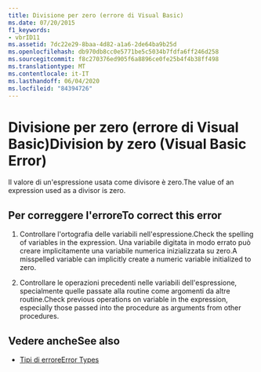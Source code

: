 ```yaml
---
title: Divisione per zero (errore di Visual Basic)
ms.date: 07/20/2015
f1_keywords:
- vbrID11
ms.assetid: 7dc22e29-8baa-4d82-a1a6-2de64ba9b25d
ms.openlocfilehash: db970db8cc0e5771be5c5034b7fdfa6ff246d258
ms.sourcegitcommit: f8c270376ed905f6a8896ce0fe25b4f4b38ff498
ms.translationtype: MT
ms.contentlocale: it-IT
ms.lasthandoff: 06/04/2020
ms.locfileid: "84394726"
---
```

# <a name="division-by-zero-visual-basic-error"></a><span data-ttu-id="c697c-102">Divisione per zero (errore di Visual Basic)</span><span class="sxs-lookup"><span data-stu-id="c697c-102">Division by zero (Visual Basic Error)</span></span>
<span data-ttu-id="c697c-103">Il valore di un'espressione usata come divisore è zero.</span><span class="sxs-lookup"><span data-stu-id="c697c-103">The value of an expression used as a divisor is zero.</span></span>  
  
## <a name="to-correct-this-error"></a><span data-ttu-id="c697c-104">Per correggere l'errore</span><span class="sxs-lookup"><span data-stu-id="c697c-104">To correct this error</span></span>  
  
1. <span data-ttu-id="c697c-105">Controllare l'ortografia delle variabili nell'espressione.</span><span class="sxs-lookup"><span data-stu-id="c697c-105">Check the spelling of variables in the expression.</span></span> <span data-ttu-id="c697c-106">Una variabile digitata in modo errato può creare implicitamente una variabile numerica inizializzata su zero.</span><span class="sxs-lookup"><span data-stu-id="c697c-106">A misspelled variable can implicitly create a numeric variable initialized to zero.</span></span>  
  
2. <span data-ttu-id="c697c-107">Controllare le operazioni precedenti nelle variabili dell'espressione, specialmente quelle passate alla routine come argomenti da altre routine.</span><span class="sxs-lookup"><span data-stu-id="c697c-107">Check previous operations on variable in the expression, especially those passed into the procedure as arguments from other procedures.</span></span>  
  
## <a name="see-also"></a><span data-ttu-id="c697c-108">Vedere anche</span><span class="sxs-lookup"><span data-stu-id="c697c-108">See also</span></span>

- [<span data-ttu-id="c697c-109">Tipi di errore</span><span class="sxs-lookup"><span data-stu-id="c697c-109">Error Types</span></span>](../programming-guide/language-features/error-types.md)
